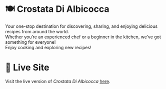# 🍽️ Crostata Di Albicocca
Your one-stop destination for discovering, sharing, and enjoying delicious recipes from around the world. \
Whether you’re an experienced chef or a beginner in the kitchen, we’ve got something for everyone! \
Enjoy cooking and exploring new recipes!

# 🍑 Live Site 
Visit the live version of <em> Crostata Di Albicocca </em> [here]().
